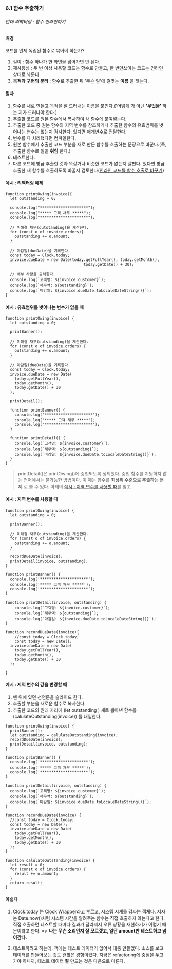 ### 6.1 함수 추출하기

###### 반대 리팩터링 : _함수 인라인하기_

#### 배경

  코드를 언제 독립된 함수로 묶어야 하는가?
  
  1. 길이 : 함수 하나가 한 화면을 넘어가면 안 된다.
  2. 재사용성 : 두 번 이상 사용할 코드는 함수로 만들고, 한 번만쓰이는 코드는 인라인 상태로 놔둔다.
  3. __목적과 구현의 분리__ : 함수로 추출한 뒤 '무슨 일'에 걸맞는 __이름__ 을 짓는다.


#### 절차
1. 함수를 새로 만들고 목적을 잘 드러내는 이름을 붙인다.('어떻게'가 아닌 __'무엇을'__ 하는 지가 드러나야 한다.)
2. 추출할 코드를 원본 함수에서 복사하여 새 함수에 붙여넣는다.
3. 추출한 코드 중 원본 함수의 지역 변수를 참조하거나 추출한 함수의 유효범위를 벗어나는 변수는 없는지 검사한다. 있다면 매개변수로 전달한다.
4. 변수를 다 처리했다면 컴파일한다.
5. 원본 함수에서 추출한 코드 부분을 새로 만든 함수를 호출하는 문장으로 바꾼다.(즉, 추출한 함수로 일을 __위임__ 한다.)
6. 테스트한다.
7. 다른 코드에 방금 추출한 것과 똑같거나 비슷한 코드가 없는지 살핀다. 있다면 방금 추출한 새 함수를 호출하도록 바꿀지 검토한다([인라인 코드를 함수 호출로 바꾸기](./ch08/REVIEW-8-5.md))

#### 예시 : 리팩터링 예제
```
function printOwing(invoice){
  let outstanding = 0;

  console.log("*********************");
  console.log("***** 고객 채무 *****");
  console.log("*********************");

  // 미해결 채무(outstanding)을 계산한다.
  for (const o of invoice.orders){
    outstanding += o.amount;
  }

  // 마감일(dueDate)을 기록한다.
  const today = Clock.today;
  invoice.dueDate = new Date(today.getFullYear(), today.getMonth(),
                                  today.getDate() + 30);

  // 세부 사항을 출력한다.
  console.log(`고객명: ${invoice.customer}`);
  console.log(`채무액: ${outstanding}`);
  console.log(`마감일: ${invoice.dueDate.toLocaleDateString()}`);
}
```
#### 예시 : 유효범위를 벗어나는 변수가 없을 때
```
function printOwing(invoice) {
  let outstanding = 0;

  printBanner();

  // 미해결 채무(outstanding)을 계산한다.
  for (const o of invoice.orders) {
    outstanding += o.amount;
  }

  // 마감일(dueDate)을 기록한다.
  const today = Clock.today;
  invoice.dueDate = new Date(
    today.getFullYear(),
    today.getMonth(),
    today.getDate() + 30
  );

  printDetail();

  function printBanner() {
    console.log('*********************');
    console.log('***** 고객 채무 *****');
    console.log('*********************');
  }

  function printDetail() {
    console.log(`고객명: ${invoice.customer}`);
    console.log(`채무액: ${outstanding}`);
    console.log(`마감일: ${invoice.dueDate.toLocaleDateString()}`);
  }
}

```
>printDetail()은 printOwing()에 중첩되도록 정의했다. 중첩 함수를 지원하지 않는 언어에서는 불가능한 방법이다. 이 때는 함수를 __최상위 수준으로 추출하는 문제__ 로 볼 수 있다. 아래의 [예시 : 지역 변수를 사용할 때](#예시-:-지역-변수를-사용할-때)를 참고


#### 예시 : 지역 변수를 사용할 때 
```
function printOwing(invoice) {
  let outstanding = 0;

  printBanner();

  // 미해결 채무(outstanding)을 계산한다.
  for (const o of invoice.orders) {
    outstanding += o.amount;
  }

  recordDueDate(invoice);
  printDetail(invoice, outstanding);
}

function printBanner() {
  console.log('*********************');
  console.log('***** 고객 채무 *****');
  console.log('*********************');
}

function printDetail(invoice, outstanding) {
    console.log(`고객명: ${invoice.customer}`);
    console.log(`채무액: ${outstanding}`);
    console.log(`마감일: ${invoice.dueDate.toLocaleDateString()}`);
}

function recordDueDate(invoice){
    //const today = Clock.today;
    const today = new Date();
  invoice.dueDate = new Date(
    today.getFullYear(),
    today.getMonth(),
    today.getDate() + 30
  );

}
```
#### 예시 : 지역 변수의 값을 변경할 때

1. 맨 위에 있던 선언문을 슬라이드 한다.
2. 추출할 부분을 새로운 함수로 복사한다.
3. 추출한 코드의 원래 자리에 (let outstanding ) 새로 뽑아낸 함수를 (calulateOutstanding(invoice)) 를 대입한다.
```
function printOwing(invoice) {
  printBanner();
  let outstanding = calulateOutstanding(invoice);
  recordDueDate(invoice);
  printDetail(invoice, outstanding);
}

function printBanner() {
  console.log('*********************');
  console.log('***** 고객 채무 *****');
  console.log('*********************');
}

function printDetail(invoice, outstanding) {
  console.log(`고객명: ${invoice.customer}`);
  console.log(`채무액: ${outstanding}`);
  console.log(`마감일: ${invoice.dueDate.toLocaleDateString()}`);
}

function recordDueDate(invoice) {
  //const today = Clock.today;
  const today = new Date();
  invoice.dueDate = new Date(
    today.getFullYear(),
    today.getMonth(),
    today.getDate() + 30
  );
}

function calulateOutstanding(invoice) {
  let result = 0;
  for (const o of invoice.orders) {
    result += o.amount;
  }
  return result;
}
```

#### 아쉽다
1. Clock.today 는 Clock Wrapper라고 부르고, 시스템 시계를 감싸는 객체다.
저자는 Date.now()처럼 시스템 시간을 알려주는 함수는 직접 호출하지 않는다고 한다. 직접 호출하면 테스트할 때마다 결과가 달라져서 오류 상황을 재현하기가 어렵기 때문이라고 한다.  => __나는 무슨 소리인지 잘 모르겠고, 일단 amount만 테스트하고 넘어간다.__

2. 테스트하려고 하는데, 책에는 테스트 데이터가  없어서 대충 만들었다.
소스를 보고 데이터를 만들어보는 것도 괜찮은 경험이었다. 
지금은 refactoring에 중점을 두고 가야 하니까, 테스트 데이터 __잘__ 만드는 것은 다음으로 미룬다.